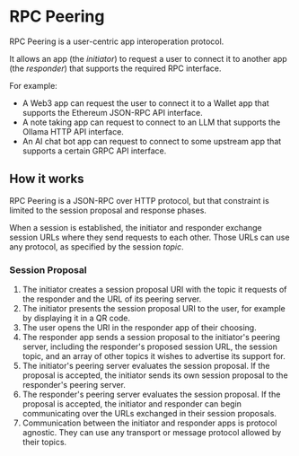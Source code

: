 # RPC Peering

RPC Peering is a user-centric app interoperation protocol.

It allows an app (the *initiator*) to request a user to connect it to another app (the *responder*) that supports the required RPC interface.

For example:
- A Web3 app can request the user to connect it to a Wallet app that supports the Ethereum JSON-RPC API interface.
- A note taking app can request to connect to an LLM that supports the Ollama HTTP API interface.
- An AI chat bot app can request to connect to some upstream app that supports a certain GRPC API interface.


## How it works

RPC Peering is a JSON-RPC over HTTP protocol, but that constraint is limited to the session proposal and response phases.

When a session is established, the initiator and responder exchange session URLs where they send requests to each other. Those URLs can use any protocol, as specified by the session _topic_.

### Session Proposal

1. The initiator creates a session proposal URI with the topic it requests of the responder and the URL of its peering server.
2. The initiator presents the session proposal URI to the user, for example by displaying it in a QR code.
3. The user opens the URI in the responder app of their choosing.
4. The responder app sends a session proposal to the initiator's peering server, including the responder's proposed session URL, the session topic, and an array of other topics it wishes to advertise its support for.
5. The initiator's peering server evaluates the session proposal. If the proposal is accepted, the initiator sends its own session proposal to the responder's peering server.
6. The responder's peering server evaluates the session proposal. If the proposal is accepted, the initiator and responder can begin communicating over the URLs exchanged in their session proposals.
7. Communication between the initiator and responder apps is protocol agnostic. They can use any transport or message protocol allowed by their topics.
